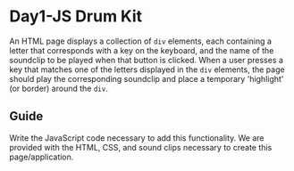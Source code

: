 # Day1-JS Drum Kit


An HTML page displays a collection of `div` elements, each containing a letter
that corresponds with a key on the keyboard, and the name of the soundclip to be
played when that button is clicked.
When a user presses a key that matches one of the letters displayed in the `div` elements,
the page should play the corresponding soundclip and place a temporary 'highlight' (or border)
around the `div`.

## Guide

Write the JavaScript code necessary to add this functionality.
We are provided with the HTML, CSS, and sound clips necessary to create this page/application.
